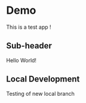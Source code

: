 # Demo

This is a test app !

## Sub-header

Hello World!

## Local Development

Testing of new local branch
